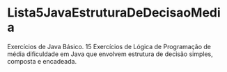 # Lista5JavaEstruturaDeDecisaoMedia
Exercícios de Java Básico. 15 Exercícios de Lógica de Programação de média dificuldade em Java que envolvem estrutura de decisão simples, composta e encadeada.
